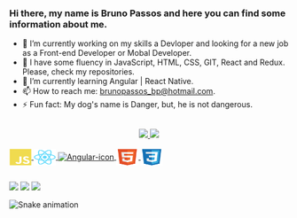 ### Hi there, my name is Bruno Passos and here you can find some information about me.

- 🔭 I’m currently working on my skills a Devloper and looking for a new job as a Front-end Developer or Mobal Developer.
- 🎯 I have some fluency in JavaScript, HTML, CSS, GIT, React and Redux. Please, check my repositories.
- 🌱 I’m currently learning Angular | React Native.
- 📫 How to reach me: brunopassos_bp@hotmail.com.
- ⚡ Fun fact: My dog's name is Danger, but, he is not dangerous.


##
<div align="center">
  <a href="https://github.com/brunopassos">
  <img height="180em" src="https://github-readme-stats.vercel.app/api?username=brunopassos&show_icons=true&theme=tokyonight&include_all_commits=true&count_private=true"/>
  <img height="180em" src="https://github-readme-stats.vercel.app/api/top-langs/?username=brunopassos&layout=compact&langs_count=7&theme=tokyonight"/>
</div>
  
  
  <div style="display: inline_block"><br>
  <img align="center" alt="Js-icon" height="30" width="40" src="https://raw.githubusercontent.com/devicons/devicon/master/icons/javascript/javascript-plain.svg">
  <img align="center" alt="React-icon" height="30" width="40" src="https://raw.githubusercontent.com/devicons/devicon/master/icons/react/react-original.svg">
  <img align="center" alt="Angular-icon" height="30" width="40" src="https://cdn.jsdelivr.net/gh/devicons/devicon/icons/angularjs/angularjs-original.svg">
  <img align="center" alt="HTML-icon" height="30" width="40" src="https://raw.githubusercontent.com/devicons/devicon/master/icons/html5/html5-original.svg">
  <img align="center" alt="CSS-icon" height="30" width="40" src="https://raw.githubusercontent.com/devicons/devicon/master/icons/css3/css3-original.svg">
</div>
  
  ##
 
<div> 
  <a href="https://instagram.com/passosbrunobp" target="_blank"><img src="https://img.shields.io/badge/-Instagram-%23E4405F?style=for-the-badge&logo=instagram&logoColor=white" target="_blank"></a>
  <a href = "mailto:brunopassos_bp@hotmail.com"><img src="https://img.shields.io/badge/Microsoft_Outlook-0078D4?style=for-the-badge&logo=microsoft-outlook&logoColor=white" target="_blank"></a>
  <a href="https://www.linkedin.com/in/bruno-passosbp" target="_blank"><img src="https://img.shields.io/badge/-LinkedIn-%230077B5?style=for-the-badge&logo=linkedin&logoColor=white" target="_blank"></a> 
 
  ![Snake animation](https://github.com/brunopassos/brunopassos/blob/output/github-contribution-grid-snake.svg)
 
</div>
